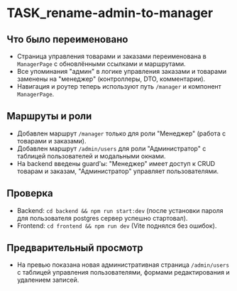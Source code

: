 # TASK_rename-admin-to-manager

## Что было переименовано
- Страница управления товарами и заказами переименована в `ManagerPage` с обновлёнными ссылками и маршрутами.
- Все упоминания "админ" в логике управления заказами и товарами заменены на "менеджер" (контроллеры, DTO, комментарии).
- Навигация и роутер теперь используют путь `/manager` и компонент `ManagerPage`.

## Маршруты и роли
- Добавлен маршрут `/manager` только для роли "Менеджер" (работа с товарами и заказами).
- Добавлен маршрут `/admin/users` для роли "Администратор" с таблицей пользователей и модальными окнами.
- На backend введены guard'ы: "Менеджер" имеет доступ к CRUD товарам и заказам, "Администратор" управляет пользователями.

## Проверка
- Backend: `cd backend && npm run start:dev` (после установки пароля для пользователя postgres сервер успешно стартовал).
- Frontend: `cd frontend && npm run dev` (Vite поднялся без ошибок).

## Предварительный просмотр
- На превью показана новая административная страница `/admin/users` с таблицей управления пользователями, формами редактирования и удалением записей.
